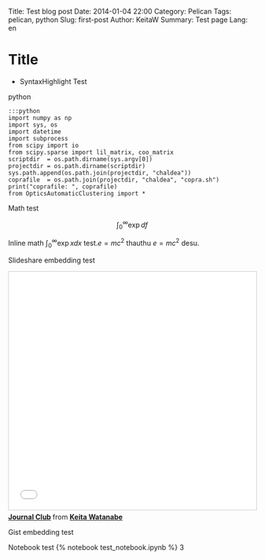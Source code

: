 Title: Test blog post
Date: 2014-01-04 22:00
Category: Pelican
Tags: pelican, python
Slug: first-post
Author: KeitaW
Summary: Test page 
Lang: en

# Title

- SyntaxHighlight Test 

python

    :::python
    import numpy as np
    import sys, os
    import datetime
    import subprocess
    from scipy import io
    from scipy.sparse import lil_matrix, coo_matrix
    scriptdir  = os.path.dirname(sys.argv[0])
    projectdir = os.path.dirname(scriptdir)
    sys.path.append(os.path.join(projectdir, "chaldea"))
    coprafile  = os.path.join(projectdir, "chaldea", "copra.sh")
    print("coprafile: ", coprafile)
    from OpticsAutomaticClustering import *

Math test
 
$$
\int_0^\infty \exp df
$$

Inline math $\int_0^\infty \exp{x} dx$ test.$e=mc^2$
thauthu $e=mc^2$ desu.

Slideshare embedding test

<iframe src="//www.slideshare.net/slideshow/embed_code/key/1GYa6eAoguN0SM" width="595" height="485" frameborder="0" marginwidth="0" marginheight="0" scrolling="no" style="border:1px solid #CCC; border-width:1px; margin-bottom:5px; max-width: 100%;" allowfullscreen> </iframe> <div style="margin-bottom:5px"> <strong> <a href="//www.slideshare.net/KeitaWatanabe8/journal-club-80676462" title="Journal Club" target="_blank">Journal Club</a> </strong> from <strong><a href="https://www.slideshare.net/KeitaWatanabe8" target="_blank">Keita Watanabe</a></strong> </div>

Gist embedding test

<script src="https://gist.github.com/KeitaW/50a9941a1d493352b18a5530c4587381.js"></script>


Notebook test
{% notebook test_notebook.ipynb %}
3

